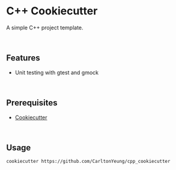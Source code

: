 # C++ Cookiecutter
A simple C++ project template.

<br>

## Features
- Unit testing with gtest and gmock

<br>

## Prerequisites
- [Cookiecutter](https://cookiecutter.readthedocs.io/en/1.7.3/installation.html)

<br>

## Usage
`cookiecutter https://github.com/CarltonYeung/cpp_cookiecutter`

